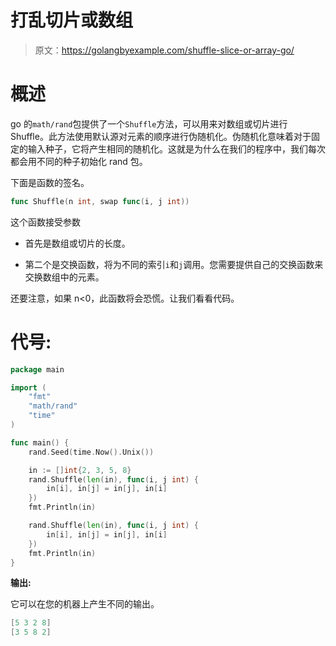 # 打乱切片或数组

> 原文：<https://golangbyexample.com/shuffle-slice-or-array-go/>

# **概述**

go 的`math/rand`包提供了一个`Shuffle`方法，可以用来对数组或切片进行 Shuffle。此方法使用默认源对元素的顺序进行伪随机化。伪随机化意味着对于固定的输入种子，它将产生相同的随机化。这就是为什么在我们的程序中，我们每次都会用不同的种子初始化 rand 包。

下面是函数的签名。

```go
func Shuffle(n int, swap func(i, j int))
```

这个函数接受参数

*   首先是数组或切片的长度。

*   第二个是交换函数，将为不同的索引`i`和`j`调用。您需要提供自己的交换函数来交换数组中的元素。

还要注意，如果 n<0，此函数将会恐慌。让我们看看代码。

# **代号:**

```go
package main

import (
    "fmt"
    "math/rand"
    "time"
)

func main() {
    rand.Seed(time.Now().Unix())

    in := []int{2, 3, 5, 8}
    rand.Shuffle(len(in), func(i, j int) {
        in[i], in[j] = in[j], in[i]
    })
    fmt.Println(in)

    rand.Shuffle(len(in), func(i, j int) {
        in[i], in[j] = in[j], in[i]
    })
    fmt.Println(in)
}
```

**输出:**

它可以在您的机器上产生不同的输出。

```go
[5 3 2 8]
[3 5 8 2]
```